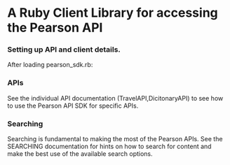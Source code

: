 A Ruby Client Library for accessing the Pearson API
====================================================

### Setting up API and client details.
After loading pearson_sdk.rb:  

### APIs
See the individual API documentation (TravelAPI,DicitonaryAPI) to see how to use the Pearson API SDK for specific APIs.

### Searching
Searching is fundamental to making the most of the Pearson APIs. See the SEARCHING documentation for hints on how to search for content and make the best use of the available search options.







